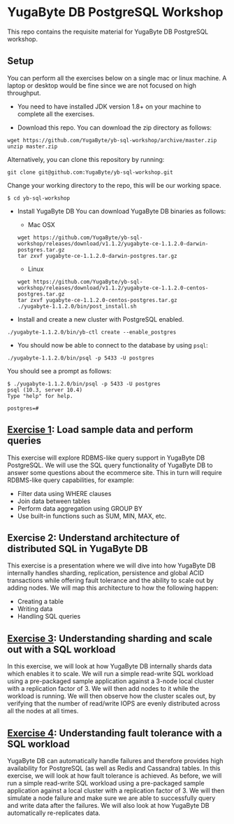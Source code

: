 # YugaByte DB PostgreSQL Workshop

This repo contains the requisite material for YugaByte DB PostgreSQL workshop.

## Setup

You can perform all the exercises below on a single mac or linux machine. A laptop or desktop would be fine since we are not focused on high throughput.

* You need to have installed JDK version 1.8+ on your machine to complete all the exercises.

* Download this repo. You can download the zip directory as follows:
```
wget https://github.com/YugaByte/yb-sql-workshop/archive/master.zip
unzip master.zip
```
Alternatively, you can clone this repository by running:
```
git clone git@github.com:YugaByte/yb-sql-workshop.git
```
Change your working directory to the repo, this will be our working space.
```
$ cd yb-sql-workshop
```

* Install YugaByte DB You can download YugaByte DB binaries as follows:

  * Mac OSX
  ```
  wget https://github.com/YugaByte/yb-sql-workshop/releases/download/v1.1.2/yugabyte-ce-1.1.2.0-darwin-postgres.tar.gz
  tar zxvf yugabyte-ce-1.1.2.0-darwin-postgres.tar.gz
  ```

  * Linux
  ```
  wget https://github.com/YugaByte/yb-sql-workshop/releases/download/v1.1.2/yugabyte-ce-1.1.2.0-centos-postgres.tar.gz
  tar zxvf yugabyte-ce-1.1.2.0-centos-postgres.tar.gz
  ./yugabyte-1.1.2.0/bin/post_install.sh
  ```

* Install and create a new cluster with PostgreSQL enabled.
```
./yugabyte-1.1.2.0/bin/yb-ctl create --enable_postgres
```

* You should now be able to connect to the database by using `psql`:
```
./yugabyte-1.1.2.0/bin/psql -p 5433 -U postgres
```

You should see a prompt as follows:
```
$ ./yugabyte-1.1.2.0/bin/psql -p 5433 -U postgres
psql (10.3, server 10.4)
Type "help" for help.

postgres=#
```

## [Exercise 1](query-using-bi-tools): Load sample data and perform queries

This exercise will explore RDBMS-like query support in YugaByte DB PostgreSQL. We will use the SQL query functionality of YugaByte DB to answer some questions about the ecommerce site. This in turn will require RDBMS-like query capabilities, for example:
* Filter data using WHERE clauses
* Join data between tables
* Perform data aggregation using GROUP BY
* Use built-in functions such as SUM, MIN, MAX, etc.

## Exercise 2: Understand architecture of distributed SQL in YugaByte DB

This exercise is a presentation where we will dive into how YugaByte DB internally handles sharding, replication, persistence and global ACID transactions while offering fault tolerance and the ability to scale out by adding nodes. We will map this architecture to how the following happen:
* Creating a table
* Writing data
* Handling SQL queries

## [Exercise 3](https://docs.yugabyte.com/latest/explore/): Understanding sharding and scale out with a SQL workload

In this exercise, we will look at how YugaByte DB internally shards data which enables it to scale. We will run a simple read-write SQL workload using a pre-packaged sample application against a 3-node local cluster with a replication factor of 3. We will then add nodes to it while the workload is running. We will then observe how the cluster scales out, by verifying that the number of read/write IOPS are evenly distributed across all the nodes at all times.


## [Exercise 4](https://docs.yugabyte.com/latest/explore/): Understanding fault tolerance with a SQL workload

YugaByte DB can automatically handle failures and therefore provides high availability for PostgreSQL (as well as Redis and Cassandra) tables. In this exercise, we will look at how fault tolerance is achieved. As before, we will run a simple read-write SQL workload using a pre-packaged sample application against a local cluster with a replication factor of 3. We will then simulate a node failure and make sure we are able to successfully query and write data after the failures. We will also look at how YugaByte DB automatically re-replicates data.


